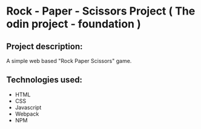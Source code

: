# Rock - Paper - Scissors Project ( The odin project - foundation )

## Project description:

A simple web based "Rock Paper Scissors" game.

## Technologies used:

-   HTML
-   CSS
-   Javascript
-   Webpack
-   NPM
